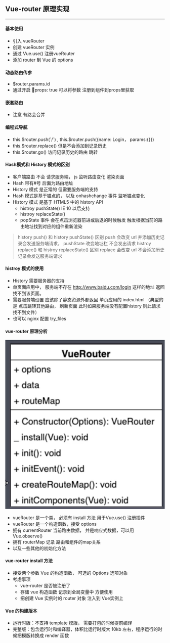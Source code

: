 ## Vue-router 原理实现
---

#### 基本使用
- 引入 vueRouter
- 创建 vueRouter 实例
- 通过 Vue.use() 注册vueRouter
- 添加 router 到 Vue 的 options

#### 动态路由传参
- $router.params.id
- 通过开启 props: true  可以将参数 注册到组件到props里获取

#### 嵌套路由
- 注意 有路会合并

#### 编程式导航
- this.$router.push(`/`) , this.$router.push({name: Login， params:{}})
- this.$router.replace()  但是不会添加到记录历史
- this.$router.go() 访问记录历史的路由 跳转

#### Hash模式和 History 模式的区别
- 客户端路由 不会 请求服务端， js 监听路由变化 渲染页面
- Hash 带有#号 后面为路由地址
- History 模式 是正常的 但需要服务端的支持
- Hash 模式是基于锚点的， 以及 onhashchange 事件 监听锚点变化
- History 模式 是基于 HTML5 中的 history API
  - histroy pushState()  IE 10 以后支持
  - histroy replaceState()
  - popState 事件 会在点击浏览器前进或后退的时候触发 触发根据当前的路由地址找到对应的组件重新渲染

> history push() 和 history pushState() 区别 push 会改变 url 并添加历史记录会发送服务端请求， pushState 改变地址栏 不会发出请求
> histroy replace() 和 histroy replaceState() 区别 replace 会改变 url 不会添加历史记录会发送服务端请求

#### histroy 模式的使用
- History 需要服务器的支持
- 单页面应用中， 服务端不存在 http://www.baidu.com/login 这样的地址 返回找不到该页面。
- 需要服务端设置 应该除了静态资源外都返回 单页应用的 index.html （典型的是 点击跳转其他路由， 刷新页面 此时如果服务端没有配置history 则此请求 找不到文件）
- 也可以 nginx 配置 try_files

#### vue-router 原理分析
![](./WechatIMG3.jpeg)
- vueRouter 是一个类， 必须有 install 方法 用于Vue.use() 注册插件
- vueRouter 是一个构造函数，接受 options
- 拥有 currentRouter 当前路由数据， 并是响应式数据，可以用 Vue.observe()
- 拥有 routerMap 记录 路由和组件的map关系
- 以及一些其他的初始化方法


#### vue-router install 方法
- 接受两个参数 Vue 的构造函数， 可选的 Options 选项对象
- 考虑事项
  - vue-router 是否被注册了
  - 存储 vue 构造函数 记录到全局变量中 方便使用
  - 把创建 Vue 实例时的 router 对象 注入到 Vue实例上


#### Vue 的构建版本
- 运行时版：不支持 template 模版， 需要打包的时候提前编译
- 完整版：包含运行时和编译器，体积比运行时版大 10kb 左右，程序运行的时候把模版转换成 render 函数

